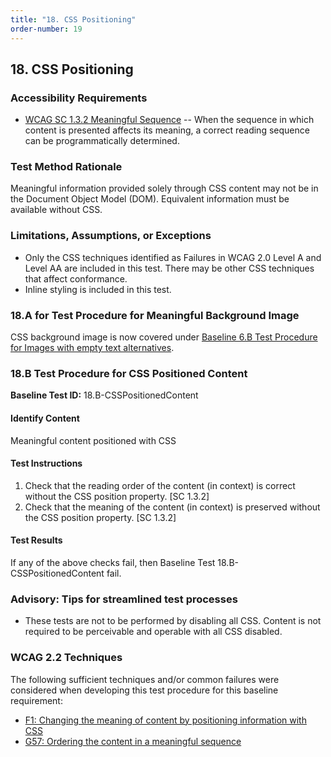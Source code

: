 ```yaml
---
title: "18. CSS Positioning"
order-number: 19
---
```

## 18. CSS Positioning

### Accessibility Requirements

-   [WCAG SC 1.3.2 Meaningful Sequence](https://www.w3.org/WAI/WCAG22/Understanding/meaningful-sequence) -- When the sequence in which content is presented affects its meaning, a correct reading sequence can be programmatically determined.

### Test Method Rationale

Meaningful information provided solely through CSS content may not be in the Document Object Model (DOM). Equivalent information must be available without CSS.

### Limitations, Assumptions, or Exceptions

-   Only the CSS techniques identified as Failures in WCAG 2.0 Level A and Level AA are included in this test. There may be other CSS techniques that affect conformance.
-   Inline styling is included in this test.

### 18.A for Test Procedure for Meaningful Background Image 
CSS background image is now covered under [Baseline 6.B Test Procedure for Images with empty text alternatives](../06Images/#6b-test-procedure-for-images-with-empty-text-alternative). 

### 18.B Test Procedure for CSS Positioned Content

**Baseline Test ID:** 18.B-CSSPositionedContent
#### Identify Content
<p id="18bIC">Meaningful content positioned with CSS</p>

#### Test Instructions
<ol id="18bTI">
    <li id="18bTI-1">Check that the reading order of the content (in context) is correct without the CSS position property. [SC 1.3.2]</li>
    <li id="18bTI-2">Check that the meaning of the content (in context) is preserved without the CSS position property. [SC 1.3.2]</li>
</ol>

#### Test Results
<p id="18bTR">If any of the above checks fail, then Baseline Test 18.B-CSSPositionedContent fail.</p>

### Advisory: Tips for streamlined test processes
- These tests are not to be performed by disabling all CSS. Content is not required to be perceivable and operable with all CSS disabled.

### WCAG 2.2 Techniques

The following sufficient techniques and/or common failures were considered when developing this test procedure for this baseline requirement:

-   [F1: Changing the meaning of content by positioning information with CSS](https://www.w3.org/WAI/WCAG22/Techniques/failures/F1)
-   [G57: Ordering the content in a meaningful sequence](https://www.w3.org/WAI/WCAG22/Techniques/general/G57)

